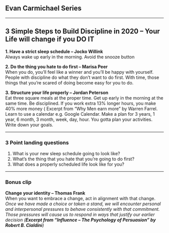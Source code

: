 ## Evan Carmichael Series

---
## 3 Simple Steps to Build Discipline in 2020 – Your Life will change if you DO IT

**1. Have a strict sleep schedule – Jocko Willink**  
Always wake up early in the morning. Avoid the snooze button

**2. Do the thing you hate to do first – Marisa Peer**   
When you do, you’ll feel like a winner and you’ll be happy with yourself. People with discipline do what they don’t want to do first. With time, those things that you’re scared of doing become easy for you to do.

**3. Structure your life properly – Jordan Peterson**  
Eat three square meals at the proper time. Get up early in the morning at the same time. Be disciplined. If you work extra 13% longer hours, you make 40% more money ( Excerpt from “Why Men earn more” by Warren Farrel. Learn to use a calendar e.g. Google Calendar. Make a plan for 3 years, 1 year, 6 month, 3 month, week, day, hour. You gotta plan your activities. Write down your goals.

---
### 3 Point landing questions
1. What is your new sleep schedule going to look like?
2. What’s the thing that you hate that you’re going to do first?
3. What does a properly scheduled life look like for you?
---
### Bonus clip
**Change your identity – Thomas Frank**  
When you want to embrace a change, act in alignment with that change.  
*Once we have made a choice or taken a stand, we will encounter personal and interpersonal pressures to behave consistently with that commitment. Those pressures will cause us to respond in ways that justify our earlier decision (***Excerpt from “Influence – The Psychology of Persuasion” by Robert B. Cialdini***)*


